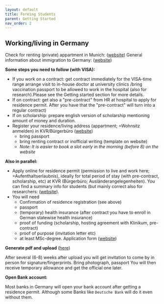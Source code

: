 ```yaml
---
layout: default
title: Foreing Students
parent: Getting Started
nav_order: 2
---
```


## Working/living in Germany 

Check for renting (private) appartment in Munich: ([website](https://www.studentenwerk-muenchen.de/en/accommodation/private-accommodation-service/))
General information about immigration to Germany: ([website](https://stadt.muenchen.de/en/immigration.html))

 
**Some steps you need to follow (with VISA):** 
- If you work on a contract: get contract immediately for the VISA-time range arrange visit to in-house doctor at university clinics /bring  vaccination passport to be allowed to work in the hospital (also for research).Please see the Getting started section for more details. 
- If on contract: get also a "pre-contract" from HR at hospital to apply for residence permit. After you have that the "pre-contract" will turn into a regular contract) 
- If on scholarship: prepare english version of scholarship mentioning amount of money and duration. 
- Register your residence/living address (appartment; =Wohnsitz anmelden) in KVR/Bürgerbüro ([website](https://stadt.muenchen.de/en/info/residence-registration.html))
  - bring passport 
  - bring renting contract or inofficial writing (template on website)
  - _Note: It is easier to book a slot early in the morning (before 8) on the website_ 

**Also in parallel:**
- Apply online for residence permit (permission to live and work here; =Aufenthaltserlaubnis), ideally for total period of stay (with pre-contract, scholarship, etc) at KVR (Bürgerbüro; Ausländerangelegenheiten). You can find a summary info for students (but mainly correct also for researchers: ([website](https://stadt.muenchen.de/en/info/new-foreign-students.html)). 
- You will need 
  - Confirmation of residence registration (see above) 
  - passport 
  - (temporary) health insurance (after contract you have to enroll in German statewise health insurance) 
  - proof of funding (scholarship, hosting agreement with Klinikum, pre-contract) 
  - proof of purpose (invitation letter etc) 
  - at least MSc-degree. Application form ([website](https://stadt.muenchen.de/dam/jcr:c38c3e57-d9ed-4917-b2b5-229f7f008e4c/Antrag_auf_Aufenthaltstitel_Juli_2021.pdf))

**Generate pdf and upload** ([here](https://service.muenchen.de/intelliform/forms/01/02/02/kontaktabhwissenschaftundforschung/index))  

 

After several (6-8) weeks after upload you will get invitation to come by in person for signature/fingerprints. 
Bring photograph, passport 
You will then receive temporary allowance and get the official one later. 

 
**Open Bank account:**

Most banks in Germany will open your bank account after getting a residence permit. Although some Banks like ``Deutsche Bank`` will do it even without them.
